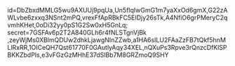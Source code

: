 id=DbZbxdMMLG5wu9AXUUj9pqUa,Un5flqIwGmG1m7yaXxOd6gmX,G22zAWLvbe6zxxq3NSnt2mPQ,vrexFfApRBkFC5EIDjy26sTk,A4NfiO6grPMeryC2qvmhKHet,0oDi32yy0pS1G2Sw0xH5GnLq;
secret=7GSFAv6p2T2A840GLh6r4fNLSTgnVjBk ,zeyWjMs0XBlmQDUw2dhkLjawgNInZZwb,a1HA6sILU2FAaZzFB7tQkf5hnMLlRxRR,1OICeQH7Qst61770F0GAutlyAqy34XEL,nQXuPs3Rpve3rQnzcDfKlSPBKKZbdPIs,e3vFGzGzMHhE37dSlBb7M8GRZmoQ9SHY
